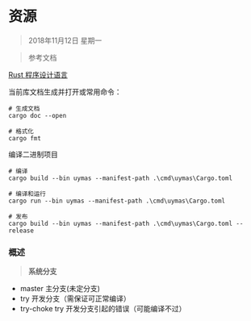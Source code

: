 # 资源

> 2018年11月12日 星期一



> 参考文档

[Rust 程序设计语言](https://kaisery.github.io/trpl-zh-cn/)





当前库文档生成并打开或常用命令：

```shell
# 生成文档
cargo doc --open

# 格式化
cargo fmt
```



编译二进制项目

```shell
# 编译
cargo build --bin uymas --manifest-path .\cmd\uymas\Cargo.toml

# 编译和运行
cargo run --bin uymas --manifest-path .\cmd\uymas\Cargo.toml

# 发布
cargo build --bin uymas --manifest-path .\cmd\uymas\Cargo.toml --release
```





### 概述



> **系统分支**

- master           主分支(未定分支)
- try                   开发分支（需保证可正常编译）
- try-choke       try 开发分支引起的错误（可能编译不过）



